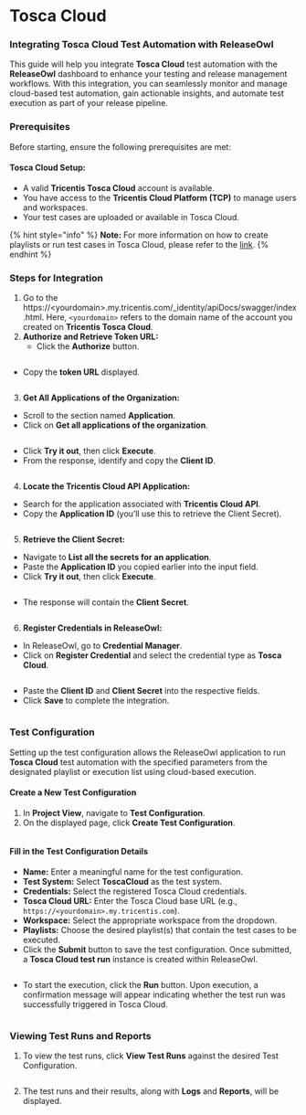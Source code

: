 # Tosca Cloud

### Integrating Tosca Cloud Test Automation with ReleaseOwl

This guide will help you integrate **Tosca Cloud** test automation with the **ReleaseOwl** dashboard to enhance your testing and release management workflows. With this integration, you can seamlessly monitor and manage cloud-based test automation, gain actionable insights, and automate test execution as part of your release pipeline.

### Prerequisites

Before starting, ensure the following prerequisites are met:

#### &#x20;Tosca Cloud Setup:

* A valid **Tricentis Tosca Cloud** account is available.
* You have access to the **Tricentis Cloud Platform (TCP)** to manage users and workspaces.
* Your test cases are uploaded or available in Tosca Cloud.

{% hint style="info" %}
**Note:** For more information on how to create playlists or run test cases in Tosca Cloud, please refer to the [link](https://documentation.tricentis.com/tricentis_cloud/en/content/run_tests/run_tests.htm).
{% endhint %}

### Steps for Integration

1. Go to the https://\<yourdomain>.my.tricentis.com/\_identity/apiDocs/swagger/index.html.  Here, `<yourdomain>` refers to the domain name of the account you created on **Tricentis Tosca Cloud**.
2. **Authorize and Retrieve Token URL:**
   * Click the **Authorize** button.

<figure><img src="../../.gitbook/assets/image (4) (1) (1) (1) (1) (1).png" alt=""><figcaption></figcaption></figure>

* Copy the **token URL** displayed.

<figure><img src="../../.gitbook/assets/image (5) (1) (1) (1) (1).png" alt=""><figcaption></figcaption></figure>

3. **Get All Applications of the Organization:**

* Scroll to the section named **Application**.
* Click on **Get all applications of the organization**.

<figure><img src="../../.gitbook/assets/image (7) (1).png" alt=""><figcaption></figcaption></figure>

* Click **Try it out**, then click **Execute**.
* From the response, identify and copy the **Client ID**.

<figure><img src="../../.gitbook/assets/image (8).png" alt=""><figcaption></figcaption></figure>

4. **Locate the Tricentis Cloud API Application:**

* Search for the application associated with **Tricentis Cloud API**.
* Copy the **Application ID** (you’ll use this to retrieve the Client Secret).

<figure><img src="../../.gitbook/assets/image (10).png" alt=""><figcaption></figcaption></figure>

5. **Retrieve the Client Secret:**

* Navigate to **List all the secrets for an application**.
* Paste the **Application ID** you copied earlier into the input field.
* Click **Try it out**, then click **Execute**.

<figure><img src="../../.gitbook/assets/image (12).png" alt=""><figcaption></figcaption></figure>

* The response will contain the **Client Secret**.

<figure><img src="../../.gitbook/assets/image (14).png" alt=""><figcaption></figcaption></figure>

6. **Register Credentials in ReleaseOwl:**

* In ReleaseOwl, go to **Credential Manager**.
* Click on **Register Credential** and select the credential type as **Tosca Cloud**.

<figure><img src="../../.gitbook/assets/image (16).png" alt=""><figcaption></figcaption></figure>

* Paste the **Client ID** and **Client Secret** into the respective fields.
* Click **Save** to complete the integration.

<figure><img src="../../.gitbook/assets/image (17).png" alt=""><figcaption></figcaption></figure>

### Test Configuration

Setting up the test configuration allows the ReleaseOwl application to run **Tosca Cloud** test automation with the specified parameters from the designated playlist or execution list using cloud-based execution.

#### **Create a New Test Configuration**

1. In **Project View**, navigate to **Test Configuration**.
2. On the displayed page, click **Create Test Configuration**.

<figure><img src="../../.gitbook/assets/image (4) (1) (1) (1) (1).png" alt=""><figcaption></figcaption></figure>

#### **Fill in the Test Configuration Details**

* **Name:** Enter a meaningful name for the test configuration.
* **Test System:** Select **ToscaCloud** as the test system.
* **Credentials:** Select the registered Tosca Cloud credentials.
* **Tosca Cloud URL:** Enter the Tosca Cloud base URL (e.g., `https://<yourdomain>.my.tricentis.com`).
* **Workspace:** Select the appropriate workspace from the dropdown.
* **Playlists:** Choose the desired playlist(s) that contain the test cases to be executed.
* Click the **Submit** button to save the test configuration. Once submitted, a **Tosca Cloud test run** instance is created within ReleaseOwl.

<figure><img src="../../.gitbook/assets/image (1) (1) (1) (1) (1) (1) (1) (1) (1).png" alt=""><figcaption></figcaption></figure>

* To start the execution, click the **Run** button. Upon execution, a confirmation message will appear indicating whether the test run was successfully triggered in Tosca Cloud.

<figure><img src="../../.gitbook/assets/image (2) (1) (1) (1) (1) (1) (1).png" alt=""><figcaption></figcaption></figure>

### Viewing Test Runs and Reports

1. To view the test runs, click **View Test Runs** against the desired Test Configuration.

<figure><img src="../../.gitbook/assets/image (3) (1) (1) (1) (1) (1).png" alt=""><figcaption></figcaption></figure>

2. The test runs and their results, along with **Logs** and **Reports**, will be displayed.
